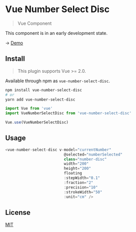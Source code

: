 # Vue Number Select Disc

> Vue Component

This component is in an early development state.  

-> [Demo](https://iobites.github.io/vue-number-select-disc/)

## Install

> This plugin supports Vue >= 2.0.

Available through npm as `vue-number-select-disc`.

```bash
npm install vue-number-select-disc
# or
yarn add vue-number-select-disc
```

```Javascript
import Vue from 'vue'
import VueNumberSelectDisc from 'vue-number-select-disc'

Vue.use(VueNumberSelectDisc)
```
## Usage

```Javascript
<vue-number-select-disc v-model="currentNumber"
                          @selected="numberSelected"
                          class="number-disc"
                          width="200"
                          height="200"
                          floating
                          :stepWidth="0.1"
                          :fraction="2"
                          :precision="10"
                          :strokeWidth="50"
                          :unit="cm" />
```                          

## License

[MIT](http://opensource.org/licenses/MIT)